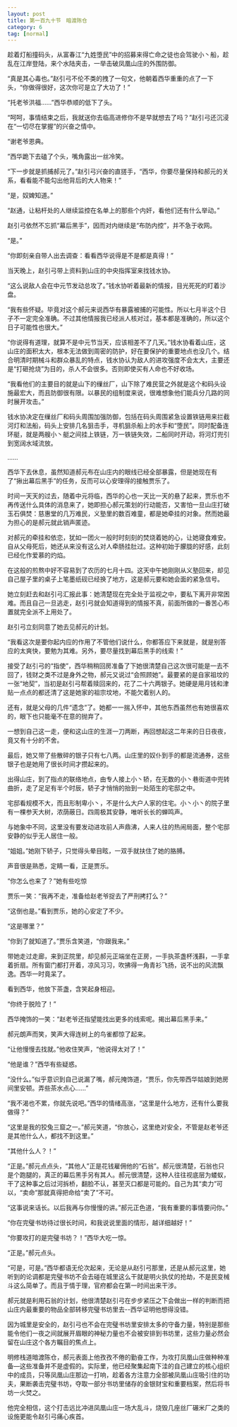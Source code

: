 ```yaml
---
layout: post
title: 第一百九十节　暗渡陈仓
category: 6
tag: [normal]
---
```


趁着灯船撞码头，从富春江“九姓堕民”中的招募来得亡命之徒也会驾驶小丶船，趁乱在江岸登陆，来个水陆夹击，一举击破凤凰山庄的外围防御。

“真是其心毒也。”赵引弓不伦不类的拽了一句文，他朝着西华重重的点了一下头，“你做得很好，这次你可是立了大功了！”

“托老爷洪福……”西华恭顺的低下了头。

“呵呵，事情结束之后，我就送你去临高进修你不是早就想去了吗？”赵引弓还沉浸在“一切尽在掌握”的兴奋之情中。

“谢老爷恩典。

”西华跪下去磕了个头，嘴角露出一丝冷笑。

“下一步就是抓捕郝元了。”赵引弓兴奋的直搓手，“西华，你要尽量保持和郝元的关系，看看能不能勾出他背后的大人物来！”

“是，奴婢知道。”

“赵通，让粘杆处的人继续监控在名单上的那些个内奸，看他们还有什么举动。”

赵引弓依然不忘抓“幕后黑手”，因而对内继续是“布防内控”，并不急于收网。

“是。”

“你即刻亲自带人出去调查：看看西华说得是不是都是真得！”

当天晚上，赵引弓带上资料到山庄的中央指挥室来找钱水协。

“这么说敌人会在中元节发动总攻了。”钱水协听着最新的情报，目光死死的盯着沙盘。

“我有些怀疑。毕竟对这个郝元来说西华有暴露被捕的可能性。所以七月半这个日子不一定完全准确。不过其他情报我已经派人核对过，基本都是准确的，所以这个日子可能性也很大。”

“你说得有道理，就算不是中元节当天，应该相差不了几天。”钱水协看着山庄，这山庄的面积太大，根本无法做到周密的防护，好在要保护的重要地点也没几个。结合明清时期械斗和群众暴乱的特点，钱水协认为敌人的进攻强度不会太大，主要还是“打砸抢烧”为目的，杀人不会很多。否则即使买有人命也不好收场。

“我看他们的主要目的就是山下的缫丝厂，山下除了难民营之外就是这个和码头设施最宏大，而且防御很有限。以暴民的组制度来说，很难想象他们能兵分几路的同时展开攻击。”

钱水协决定在缫丝厂和码头周围加强防御，包括在码头周围紧急设置铁链用来拦截河灯和法船，码头上安排几名狙击手，寻机狙杀船上的水手和“堕民”。同时配备连环艇，就是两艘小丶艇之间挂上铁链，万一铁链失效，二船同时开动，将河灯兜引到宽阔水域流放。

……

西华下去休息，虽然知道郝元布在山庄内的眼线已经全部暴露，但是她现在有了“揪出幕后黑手”的任务，反而可以心安理得的接触贾乐了。

时间一天天的过去，随着中元将临，西华的心也一天比一天的悬了起来，贾乐也不再传送什么具体的消息来了，她即担心郝元策划的行动能否，又害怕一旦山庄打破玉石俱焚：慈惠堂的几万难民，义塾里的数百难童，都是她牵挂的对象。然而她最为担心的是郝元就此销声匿迹。

对郝元的牵挂和依恋，犹如一团火一般时时刻刻的焚烧着她的心，让她寝食难安。自从父母死后，她还从来没有这么对人牵肠挂肚过。这种初始于朦胧的好感，此刻已经化作爱慕的灼焰。

在这般的煎熬中好不容易到了农历的七月十四。这天中午她刚刚从义塾回来，却见自己屋子里的桌子上笔墨纸砚已经换了地方，这是郝元要和她会面的紧急信号。

她立刻赶去和赵引弓汇报此事：她清楚现在完全处于监视之中，要私下离开非常困难。而且自己一旦逃走，赵引弓就会知道得到的情报不真，前面所做的一番苦心布置就完全派不上用处了。

赵引弓立刻同意了她去见郝元的计划。

“我看这次是要你起内应的作用了不管他们说什么，你都答应下来就是，就是别答应的太爽快，要勉为其难。另外，要尽量找到幕后黑手的线索！”

接受了赵引弓的“指使”，西华稍稍回房准备了下她很清楚自己这次很可能是一去不回了，钱财之类不过是身外之物，郝元又说过“会照顾她”。最要紧的是自家祖坟的一张“地契”，当初是赵引弓帮着赎回来的，花了二十六两银子。她硬是用月钱和津贴一点点的都还清了这是她家的祖宗坟地，不能欠着别人的。

还有，就是父母的几件“遗念”了。她都一一揣入怀中，其他东西虽然也有她很喜欢的，眼下也只能毫不在意的抛弃了。

一想到自己这一走，便和这山庄的生涯一刀两断，再回想起这二年来的日日夜夜，竟又有十分的不舍。

最后，她又带了些散碎的银子只有七八两。山庄里的奴仆到手的都是流通券，这些银子也是她用了很长时间才攒起来的。

出得山庄，到了指点的联络地点，由专人接上小丶轿，在无数的小丶巷街道中兜转曲折，走了足足有半个时辰，轿子才悄悄的抬到一处陌生的宅邸之中。

宅邸看规模不大，而且形制卑小丶，不是什么大户人家的住宅。小丶小丶的院子里有一棵参天大树，浓荫蔽日。四周极其安静，唯听长长的蝉鸣声。

与她象中不同，这里没有要发动进攻前人声鼎沸，人来人往的热闹局面，整个宅邸安静的似乎无人居住一般。

“姐姐。”她刚下轿子，只觉得头晕目眩，一双手就扶住了她的胳膊。

声音很是熟悉，定睛一看，正是贾乐。

“你怎么也来了？”她有些吃惊

贾乐一笑：“我再不走，准备给赵老爷捉去了严刑拷打么？”

“这倒也是。”看到贾乐，她的心安定了不少。

“这是哪里？”

“你到了就知道了。”贾乐含笑道，“你跟我来。”

带她走过走廊，来到正院里，却见郝元正端坐在正房，一手执茶盏杯浅斟，一手拿着折扇。所有窗门都打开着，凉风习习，吹拂得一角青衫飞扬，说不出的风流飘逸。西华一时竟呆了。

看到西华，他放下茶盏，含笑起身相迎。

“你终于脱险了！”

西华掩饰的一笑：“赵老爷还指望能找出更多的线索呢。揭出幕后黑手来。”

郝元朗声而笑，笑声大得连树上的鸟雀都惊了起来。

“让他慢慢去找就。”他收住笑声，“他说得太对了！”

“他是谁？”西华有些疑惑。

“没什么。”似乎意识到自己说漏了嘴，郝元掩饰道，“贾乐，你先带西华姑娘到她房间里安顿。弄些茶水点心……”

“我不渴也不累，你就先说吧。”西华的情绪高涨，“这里是什么地方，还有什么要我做得？”

“这里是我的狡兔三窟之一。”郝元笑道，“你放心，这里绝对安全，不管是赵老爷还是其他什么人，都找不到这里。”

“其他什么人？！”

“正是。”郝元点点头，“其他人”正是花钱雇佣他的“石翁”。郝元很清楚，石翁也只是个跑腿的，真正的幕后黑手另有其人。郝元很清楚，这种人往往视底层为蝼蚁，干了这种事之后过河拆桥，翻脸不认，甚至灭口都是可能的。自己为其“卖力”可以，“卖命”那就真得把命给“卖了”不可。

“这事说来话长。以后我再与你慢慢的讲。”郝元正色道，“我有重要的事情要问你。”

“你在完璧书坊待过很长时间，和我说说里面的情形，越详细越好！”

“你要攻打的是完璧书坊？！”西华大吃一惊。

“正是。”郝元点头。

“可是，可是。”西华都语无伦次起来，无论是从赵引弓那里，还是从郝元这里，她听到的论调都是完璧书坊不会去碰在城里这么干就是明火执仗的抢劫，不是民变械斗这么简单了。而且于情于理，官府都会在第一时间出来干涉。

郝元就是利用石翁的计划，他很清楚赵引弓在步步紧压之下会做出一样的判断而把山庄内最重要的物品全部转移完璧书坊里去--西华证明他想得没错。

因为城里是安全的，赵引弓也不会在完璧书坊里安排太多的守备力量，特别是那些能令他们一夜之间就展开眉眼的神秘力量也不会被安排到书坊里，这些力量必然会留在山庄这个各方瞩目的焦点上。

明修栈道暗渡陈仓，郝元表面上他孜孜不倦的勤奋工作，为攻打凤凰山庄做种种准备―这些准备并不是虚假的。实际里，他已经聚集起南下洼的自己建立的核心组织中的成员，只等凤凰山庄那边一打响，趁着各方注意力全部被凤凰山庄吸引住的功夫，果断袭击完璧书坊，夺取一部分书坊里储存的金银财宝和重要档案，然后将书坊一火焚之。

他完全相信，这个打击远比冲进凤凰山庄一场大乱斗，烧毁几座丝厂碾米厂之类的设施更能令赵引弓痛心疾首。
